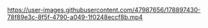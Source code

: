 


https://user-images.githubusercontent.com/47987656/178897430-78f89e3c-8f5f-4790-a049-1f0248eccf8b.mp4

